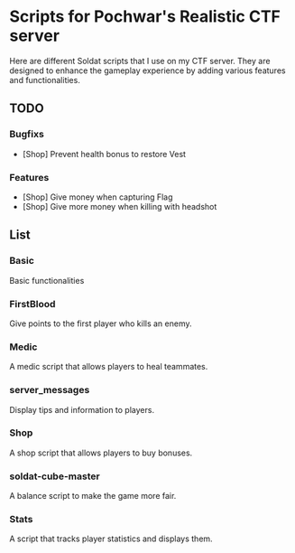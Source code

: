 # Scripts for Pochwar's Realistic CTF server

Here are different Soldat scripts that I use on my CTF server. They are designed to enhance the gameplay experience by adding various features and functionalities.

## TODO
### Bugfixs
- [Shop] Prevent health bonus to restore Vest

### Features
- [Shop] Give money when capturing Flag
- [Shop] Give more money when killing with headshot

## List
### Basic
Basic functionalities

### FirstBlood
Give points to the first player who kills an enemy.

### Medic
A medic script that allows players to heal teammates.

### server_messages
Display tips and information to players.

### Shop
A shop script that allows players to buy bonuses.

### soldat-cube-master
A balance script to make the game more fair.

### Stats
A script that tracks player statistics and displays them.
